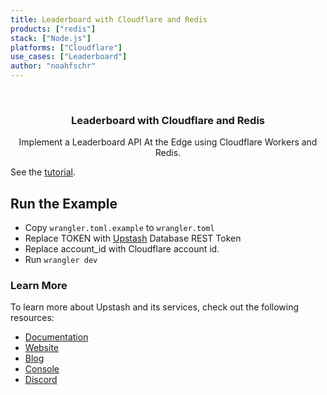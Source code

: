 ```yaml
---
title: Leaderboard with Cloudflare and Redis
products: ["redis"]
stack: ["Node.js"]
platforms: ["Cloudflare"]
use_cases: ["Leaderboard"]
author: "noahfschr"
---
```



<br />
<div align="center">

  <h3 align="center">Leaderboard with Cloudflare and Redis</h3>

  <p align="center">
    Implement a Leaderboard API At the Edge using Cloudflare Workers and Redis.
  </p>
</div>

See the [tutorial](https://docs.upstash.com/tutorials/edge_leaderboard).

## Run the Example
- Copy `wrangler.toml.example` to `wrangler.toml`
- Replace TOKEN with [Upstash](https://upstash.com) Database REST Token
- Replace account_id with Cloudflare account id.
- Run `wrangler dev`

### Learn More

To learn more about Upstash and its services, check out the following resources:

- [Documentation](https://docs.upstash.com)
- [Website](https://upstash.com)
- [Blog](https://upstash.com/blog)
- [Console](https://console.upstash.com)
- [Discord](https://upstash.com/discord)
